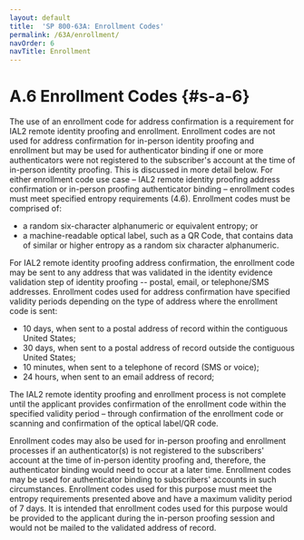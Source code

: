 ```yaml
---
layout: default
title:  'SP 800-63A: Enrollment Codes'
permalink: /63A/enrollment/
navOrder: 6
navTitle: Enrollment
---
```


# A.6 Enrollment Codes {#s-a-6}

The use of an enrollment code for address confirmation is a requirement for IAL2 remote identity proofing and enrollment. Enrollment codes are not used for address confirmation for in-person identity proofing and enrollment but may be used for authenticator binding if one or more authenticators were not registered to the subscriber's account at the time of in-person identity proofing. This is discussed in more detail below. For either enrollment code use case – IAL2 remote identity proofing address confirmation or in-person proofing authenticator binding – enrollment codes must meet specified entropy requirements (4.6). Enrollment codes must be comprised of:

- a random six-character alphanumeric or equivalent entropy; or
- a machine-readable optical label, such as a QR Code, that contains data of similar or higher entropy as a random six character alphanumeric.

For IAL2 remote identity proofing address confirmation, the enrollment code may be sent to any address that was validated in the identity evidence validation step of identity proofing -- postal, email, or telephone/SMS addresses. Enrollment codes used for address confirmation have specified validity periods depending on the type of address where the enrollment code is sent:

- 10 days, when sent to a postal address of record within the contiguous United States;
- 30 days, when sent to a postal address of record outside the contiguous United States;
- 10 minutes, when sent to a telephone of record (SMS or voice);
- 24 hours, when sent to an email address of record;

The IAL2 remote identity proofing and enrollment process is not complete until the applicant provides confirmation of the enrollment code within the specified validity period – through confirmation of the enrollment code or scanning and confirmation of the optical label/QR code.

Enrollment codes may also be used for in-person proofing and enrollment processes if an authenticator(s) is not registered to the subscribers' account at the time of in-person identity proofing and, therefore, the authenticator binding would need to occur at a later time. Enrollment codes may be used for authenticator binding to subscribers' accounts in such circumstances. Enrollment codes used for this purpose must meet the entropy requirements presented above and have a maximum validity period of 7 days. It is intended that enrollment codes used for this purpose would be provided to the applicant during the in-person proofing session and would not be mailed to the validated address of record.
